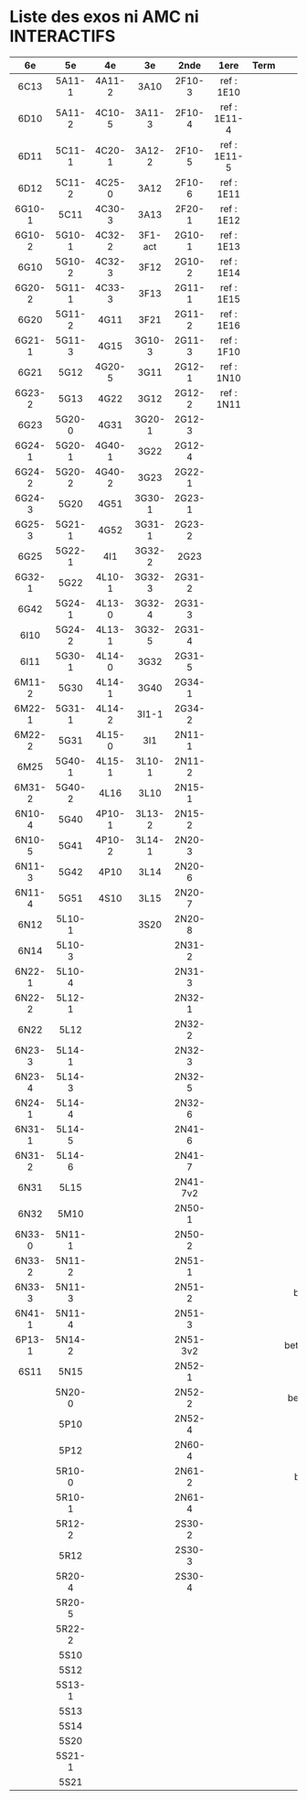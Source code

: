 # Liste des exos ni AMC ni INTERACTIFS

|6e|5e|4e|3e|2nde|1ere|Term|Reste|
|:-:|:-:|:-:|:-:|:-:|:-:|:-:|:-:|
|6C13|5A11-1|4A11-2|3A10|2F10-3|ref : 1E10||MG32_3F13|
|6D10|5A11-2|4C10-5|3A11-3|2F10-4|ref : 1E11-4||CM020|
|6D11|5C11-1|4C20-1|3A12-2|2F10-5|ref : 1E11-5||CM021|
|6D12|5C11-2|4C25-0|3A12|2F10-6|ref : 1E11||ExC100|
|6G10-1|5C11|4C30-3|3A13|2F20-1|ref : 1E12||HPC100|
|6G10-2|5G10-1|4C32-2|3F1-act|2G10-1|ref : 1E13||PEA11-1|
|6G10|5G10-2|4C32-3|3F12|2G10-2|ref : 1E14||PEA11|
|6G20-2|5G11-1|4C33-3|3F13|2G11-1|ref : 1E15||PEA12|
|6G20|5G11-2|4G11|3F21|2G11-2|ref : 1E16||PEA13|
|6G21-1|5G11-3|4G15|3G10-3|2G11-3|ref : 1F10||PEG20|
|6G21|5G12|4G20-5|3G11|2G12-1|ref : 1N10||PEG21|
|6G23-2|5G13|4G22|3G12|2G12-2|ref : 1N11||PEG22|
|6G23|5G20-0|4G31|3G20-1|2G12-3|||PEG23|
|6G24-1|5G20-1|4G40-1|3G22|2G12-4|||PEG24|
|6G24-2|5G20-2|4G40-2|3G23|2G22-1|||P003|
|6G24-3|5G20|4G51|3G30-1|2G23-1|||P004|
|6G25-3|5G21-1|4G52|3G31-1|2G23-2|||P005|
|6G25|5G22-1|4I1|3G32-2|2G23|||P006|
|6G32-1|5G22|4L10-1|3G32-3|2G31-2|||P007|
|6G42|5G24-1|4L13-0|3G32-4|2G31-3|||P008|
|6I10|5G24-2|4L13-1|3G32-5|2G31-4|||P009|
|6I11|5G30-1|4L14-0|3G32|2G31-5|||P010|
|6M11-2|5G30|4L14-1|3G40|2G34-1|||P011|
|6M22-1|5G31-1|4L14-2|3I1-1|2G34-2|||P012|
|6M22-2|5G31|4L15-0|3I1|2N11-1|||P013|
|6M25|5G40-1|4L15-1|3L10-1|2N11-2|||P014|
|6M31-2|5G40-2|4L16|3L10|2N15-1|||beta2F31|
|6N10-4|5G40|4P10-1|3L13-2|2N15-2|||beta2N60-X1|
|6N10-5|5G41|4P10-2|3L14-1|2N20-3|||beta2N60-X2|
|6N11-3|5G42|4P10|3L14|2N20-6|||beta3F23|
|6N11-4|5G51|4S10|3L15|2N20-7|||beta3G15|
|6N12|5L10-1||3S20|2N20-8|||beta3G41|
|6N14|5L10-3|||2N31-2|||beta3s21|
|6N22-1|5L10-4|||2N31-3|||beta4C31|
|6N22-2|5L12-1|||2N32-1|||beta4G20-3|
|6N22|5L12|||2N32-2|||beta4G20-4|
|6N23-3|5L14-1|||2N32-3|||beta6C33-1|
|6N23-4|5L14-3|||2N32-5|||beta6test2|
|6N24-1|5L14-4|||2N32-6|||beta6test2021|
|6N31-1|5L14-5|||2N41-6|||betaAsymptotesObliques|
|6N31-2|5L14-6|||2N41-7|||betaEqCarreDansC|
|6N31|5L15|||2N41-7v2|||betaEqValAbs|
|6N32|5M10|||2N50-1|||betaEquationsLog|
|6N33-0|5N11-1|||2N50-2|||betaExo3d|
|6N33-2|5N11-2|||2N51-1|||betaExoSimpleMatthieu|
|6N33-3|5N11-3|||2N51-2|||betaModele10_simple_question-reponse|
|6N41-1|5N11-4|||2N51-3|||betaModele11_parametrable|
|6P13-1|5N14-2|||2N51-3v2|||betaModele20_plusieurs_types_de_questions|
|6S11|5N15|||2N52-1|||betaModele21_parametrables|
||5N20-0|||2N52-2|||betaModele30_constructions_géométriques|
||5P10|||2N52-4|||betaModele31_parametrables|
||5P12|||2N60-4|||betaModele40_tableau_proportionnalite|
||5R10-0|||2N61-2|||betaModele41_tableau_signes_variations|
||5R10-1|||2N61-4|||betaProbaAouB|
||5R12-2|||2S30-2|||betaProbabilites|
||5R12|||2S30-3|||betaPuissances|
||5R20-4|||2S30-4|||betaSpline|
||5R20-5||||||betaSys2x2CombLin|
||5R22-2||||||betaTracerParabole|
||5S10||||||betarotation3d|
||5S12||||||moule_a_exo_mathalea|
||5S13-1||||||moule_a_exo_mathalea2d|
||5S13||||||c3C10-2|
||5S14||||||c3N10|
||5S20||||||c3N23|
||5S21-1|||||||
||5S21|||||||
